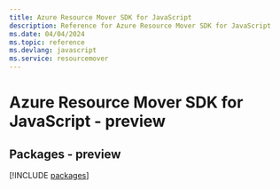```yaml
---
title: Azure Resource Mover SDK for JavaScript
description: Reference for Azure Resource Mover SDK for JavaScript
ms.date: 04/04/2024
ms.topic: reference
ms.devlang: javascript
ms.service: resourcemover
---
```

# Azure Resource Mover SDK for JavaScript - preview
## Packages - preview
[!INCLUDE [packages](resource-mover-index.md)]